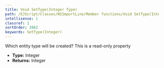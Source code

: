 ```yaml
---
title: Void SetType(Integer Type)
path: /EJScript/Classes/NSImportLine/Member functions/Void SetType(Integer p_0)
intellisense: 1
classref: 1
sortOrder: 3982
keywords: SetType(Integer)
---
```



Which entity type will be created? This is a read-only property



* **Type:** Integer
* **Returns:** Integer


